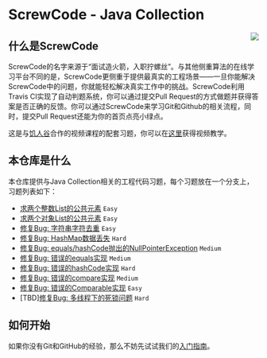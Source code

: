 # ScrewCode - Java Collection

<img align="right" src="https://avatars3.githubusercontent.com/u/45724054">

## 什么是ScrewCode

ScrewCode的名字来源于“面试造火箭，入职拧螺丝”。与其他侧重算法的在线学习平台不同的是，ScrewCode更侧重于提供最真实的工程场景——一旦你能解决ScrewCode中的问题，你就能轻松解决真实工作中的挑战。ScrewCode利用Travis CI实现了自动判题系统，你可以通过提交Pull Request的方式做题并获得答案是否正确的反馈。你可以通过ScrewCode来学习Git和Github的相关流程，同时，提交Pull Request还能为你的首页点亮小绿点。

这是与[饥人谷](https://xiedaimala.com)合作的视频课程的配套习题，你可以在[这里](https://xiedaimala.com/courses/67ce674c-180e-4ae3-a799-19a22c0f8908)获得视频教学。

## 本仓库是什么

本仓库提供与Java Collection相关的工程代码习题，每个习题放在一个分支上，习题列表如下：

- [求两个整数List的公共元素](https://github.com/screwcode/JavaCollection/tree/CommonElementsInIntegerList) `Easy` 
- [求两个对象List的公共元素](https://github.com/screwcode/JavaCollection/tree/CommonElementsInObjectList) `Easy` 
- [修复Bug: 字符串字符去重](https://github.com/screwcode/JavaCollection/tree/RemoveDuplicateCharsInString) `Easy` 
- [修复Bug: HashMap数据丢失](https://github.com/screwcode/JavaCollection/tree/MissingDataInHashMap) `Hard` 
- [修复Bug: equals/hashCode抛出的NullPointerException](https://github.com/screwcode/JavaCollection/tree/FixEqualsHashCodeNPE) `Medium` 
- [修复Bug: 错误的equals实现](https://github.com/screwcode/JavaCollection/tree/FixEqualsBug) `Medium` 
- [修复Bug: 错误的hashCode实现](https://github.com/screwcode/JavaCollection/tree/FixHashCodeBug) `Hard` 
- [修复Bug: 错误的compare实现](https://github.com/screwcode/JavaCollection/tree/FixCompareBug) `Medium` 
- [修复Bug: 错误的Comparable实现](https://github.com/screwcode/JavaCollection/tree/FixComparableBug) `Easy` 
- [TBD][修复Bug: 多线程下的死锁问题](https://github.com/screwcode/JavaCollection/tree/FixMultithreadDeadlock) `Hard` 

## 如何开始

如果你没有Git和GitHub的经验，那么不妨先试试我们的[入门指南](https://github.com/screwcode/SumOfTwoIntegers#%E5%A6%82%E4%BD%95%E5%BC%80%E5%A7%8B)。
